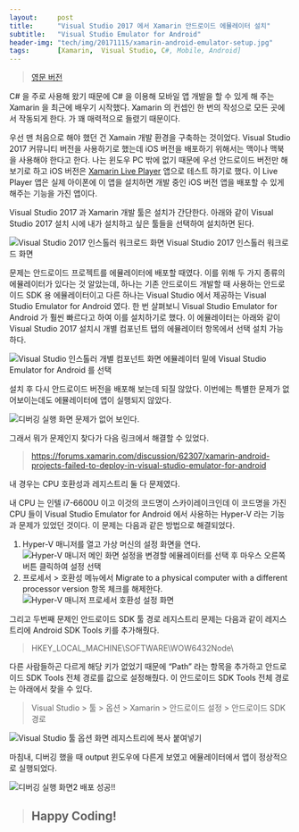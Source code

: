 ```yaml
---
layout:     post
title:      "Visual Studio 2017 에서 Xamarin 안드로이드 에뮬레이터 설치"
subtitle:   "Visual Studio Emulator for Android"
header-img: "tech/img/20171115/xamarin-android-emulator-setup.jpg"
tags:       [Xamarin,  Visual Studio, C#, Mobile, Android]
---
```

<blockquote>
<a href="{{ site.baseurl }}/tech/2017/11/15/xamarin-setup/">영문 버전</a>
</blockquote>
<p>
C# 을 주로 사용해 왔기 때문에 C# 을 이용해 모바일 앱 개발을 할 수 있게 해 주는 Xamarin 을 최근에 배우기 시작했다. 
Xamarin 의 컨셉인 한 번의 작성으로 모든 곳에서 작동되게 한다. 가 꽤 매력적으로 들렸기 때문이다.
</p>
<p>
우선 맨 처음으로 해야 했던 건 Xamain 개발 환경을 구축하는 것이었다. 
Visual Studio 2017 커뮤니티 버전을 사용하기로 했는데 iOS 버전을 배포하기 위해서는 맥이나 맥북을 사용해야 한다고 한다. 
나는 윈도우 PC 밖에 없기 때문에 우선 안드로이드 버전만 해보기로 하고 iOS 버전은 
<a href="https://www.xamarin.com/live" target="_blank">Xamarin Live Player</a> 앱으로 테스트 하기로 했다. 
이 Live Player 앱은 실제 아이폰에 이 앱을 설치하면 개발 중인 iOS 버전 앱을 배포할 수 있게 해주는 기능을 가진 앱이다.
</p>
<p>
Visual Studio 2017 과 Xamarin 개발 툴은 설치가 간단한다. 
아래와 같이 Visual Studio 2017 설치 시에 내가 설치하고 싶은 툴들을 선택하여 설치하면 된다.
</p>
<a class="popupImg">
    <img src="https://developer.xamarin.com/guides/cross-platform/troubleshooting/questions/visualstudio-2017-rc/Images/install1-orig.png" alt="Visual Studio 2017 인스톨러 워크로드 화면">
</a>
<span class="caption text-muted">Visual Studio 2017 인스톨러 워크로드 화면</span>
<p>
문제는 안드로이드 프로젝트를 에뮬레이터에 배포할 때였다. 
이를 위해 두 가지 종류의 에뮬레이터가 있다는 것 알았는데, 
하나는 기존 안드로이드 개발할 때 사용하는 안드로이드 SDK 용 에뮬레이터이고 
다른 하나는 Visual Studio 에서 제공하는 Visual Studio Emulator for Android 였다. 
한 번 살펴보니 Visual Studio Emulator for Android 가 훨씬 빠르다고 하여 이를 설치하기로 했다. 
이 에뮬레이터는 아래와 같이 Visual Studio 2017 설치시 개별 컴포넌트 탭의 에뮬레이터 항목에서 선택 설치 가능하다.
</p>
<a class="popupImg">
    <img src="https://social.msdn.microsoft.com/Forums/getfile/1012756" alt="Visual Studio 인스톨러 개별 컴포넌트 화면">
</a>
<span class="caption text-muted">에뮬레이터 밑에 Visual Studio Emulator for Android 를 선택</span>
<p>
설치 후 다시 안드로이드 버전을 배포해 보는데 되질 않았다. 
이번에는 특별한 문제가 없어보이는데도 에뮬레이터에 앱이 실행되지 않았다.
</p>
<a class="popupImg">
    <img src="{{ site.baseurl }}/tech/img/20171115/xamarin-android-emulator-setup1.jpg" alt="디버깅 실행 화면">
</a>
<span class="caption text-muted">문제가 없어 보인다.</span>
<p>
그래서 뭐가 문제인지 찾다가 다음 링크에서 해결할 수 있었다.
</p>
<blockquote><a href="https://forums.xamarin.com/discussion/62307/xamarin-android-projects-failed-to-deploy-in-visual-studio-emulator-for-android" target="_blank">https://forums.xamarin.com/discussion/62307/xamarin-android-projects-failed-to-deploy-in-visual-studio-emulator-for-android</a></blockquote>
<p>
내 경우는 CPU 호환성과 레지스트리 둘 다 문제였다.
</p>
<p>
내 CPU 는 인텔 i7-6600U 이고 이것의 코드명이 스카이레이크인데 이 코드명을 가진 CPU 들이 
Visual Studio Emulator for Android 에서 사용하는 Hyper-V 라는 기능과 문제가 있었던 것이다. 
이 문제는 다음과 같은 방법으로 해결되었다.
</p>
<ol>
    <li>Hyper-V 매니저를 열고 가상 머신의 설정 화면을 연다.</li>
    <a class="popupImg">
        <img src="{{ site.baseurl }}/tech/img/20171115/xamarin-android-emulator-setup2.jpg" alt="Hyper-V 매니저 메인 화면">
    </a>
    <span class="caption text-muted">설정을 변경할 에뮬레이터를 선택 후 마우스 오른쪽 버튼 클릭하여 설정 선택</span>
    <li>프로세서 > 호환성 메뉴에서 Migrate to a physical computer with a different processor version 항목 체크를 해제한다.</li>
    <a class="popupImg">
        <img src="{{ site.baseurl }}/tech/img/20171115/xamarin-android-emulator-setup3.jpg" alt="Hyper-V 매니저 프로세서 호환성 설정 화면">
    </a>
</ol>
<p>
그리고 두번째 문제인 안드로이드 SDK 툴 경로 레지스트리 문제는 다음과 같이 레지스트리에 Android SDK Tools 키를 추가해줬다.
<blockquote>HKEY_LOCAL_MACHINE\SOFTWARE\WOW6432Node\</blockquote> 
다른 사람들하곤 다르게 해당 키가 없었기 때문에 “Path” 라는 항목을 추가하고 안드로이드 SDK Tools 전체 경로를 값으로 설정해줬다. 
이 안드로이드 SDK Tools 전체 경로는 아래에서 찾을 수 있다.
<blockquote>Visual Studio > 툴 > 옵션 > Xamarin > 안드로이드 설정 > 안드로이드 SDK 경로</blockquote>
</p>
<a class="popupImg">
    <img src="{{ site.baseurl }}/tech/img/20171115/xamarin-android-emulator-setup4.jpg" alt="Visual Studio 툴 옵션 화면">
</a>
<span class="caption text-muted">레지스트리에 복사 붙여넣기</span>
<p>
마침내, 디버깅 했을 때 output 윈도우에 다른게 보였고 에뮬레이터에서 앱이 정상적으로 실행되었다.
</p>
<a class="popupImg">
    <img src="{{ site.baseurl }}/tech/img/20171115/xamarin-android-emulator-setup5.jpg" alt="디버깅 실행 화면2">
</a>
<span class="caption text-muted">배포 성공!!</span>
<blockquote><h2 class="section-heading">Happy Coding!</h2></blockquote>